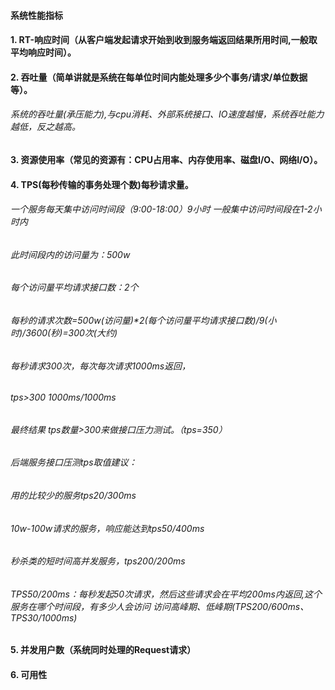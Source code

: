 #### 系统性能指标
#### 1. RT-响应时间（从客户端发起请求开始到收到服务端返回结果所用时间,一般取平均响应时间）。
#### 2. 吞吐量（简单讲就是系统在每单位时间内能处理多少个事务/请求/单位数据等）。
######   系统的吞吐量(承压能力),与cpu消耗、外部系统接口、IO速度越慢，系统吞吐能力越低，反之越高。
#### 3. 资源使用率（常见的资源有：CPU占用率、内存使用率、磁盘I/O、网络I/O）。
#### 4. TPS(每秒传输的事务处理个数)每秒请求量。
######   一个服务每天集中访问时间段（9:00-18:00）9小时 一般集中访问时间段在1-2小时内
######   此时间段内的访问量为：500w
######   每个访问量平均请求接口数：2个
######   每秒的请求次数=500w(访问量)*2(每个访问量平均请求接口数)/9(小时)/3600(秒)=300次(大约)
######   每秒请求300次，每次每次请求1000ms返回，
######   tps>300 1000ms/1000ms
######   最终结果 tps数量>300来做接口压力测试。（tps=350）
######   后端服务接口压测tps取值建议：
######   用的比较少的服务tps20/300ms
######   10w-100w请求的服务，响应能达到tps50/400ms
######   秒杀类的短时间高并发服务，tps200/200ms
######   TPS50/200ms：每秒发起50次请求，然后这些请求会在平均200ms内返回,这个服务在哪个时间段，有多少人会访问 访问高峰期、低峰期(TPS200/600ms、TPS30/1000ms)
#### 5. 并发用户数（系统同时处理的Request请求）
#### 6. 可用性
